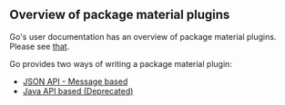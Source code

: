 ## Overview of package material plugins

Go's user documentation has an overview of package material plugins. Please see [that](http://www.go.cd/documentation/user/current/extension_points/package_repository_extension.html).

Go provides two ways of writing a package material plugin:
* [JSON API - Message based](json_message_based_package_material_extension.md)
* [Java API based (Deprecated)](writing_go_package_material_plugin.md)

